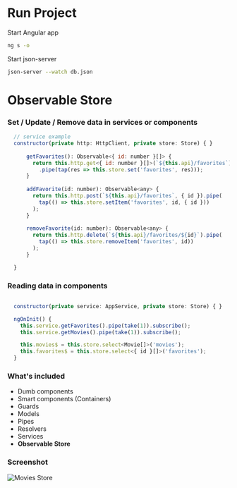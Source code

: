 # Run Project

Start Angular app
```bash
ng s -o
```

Start json-server
```bash
json-server --watch db.json
```

# Observable Store

### Set / Update / Remove data in services or components
```js
  // service example
  constructor(private http: HttpClient, private store: Store) { }
 
      getFavorites(): Observable<{ id: number }[]> {
        return this.http.get<{ id: number }[]>(`${this.api}/favorites`)
          .pipe(tap(res => this.store.set('favorites', res)));
      }
    
      addFavorite(id: number): Observable<any> {
        return this.http.post(`${this.api}/favorites`, { id }).pipe(
          tap(() => this.store.setItem('favorites', id, { id }))
        );
      }
    
      removeFavorite(id: number): Observable<any> {
        return this.http.delete(`${this.api}/favorites/${id}`).pipe(
          tap(() => this.store.removeItem('favorites', id))
        );
      }

  }
```

### Reading data in components
```js

  constructor(private service: AppService, private store: Store) { }

  ngOnInit() {
    this.service.getFavorites().pipe(take(1)).subscribe();
    this.service.getMovies().pipe(take(1)).subscribe();

    this.movies$ = this.store.select<Movie[]>('movies');
    this.favorites$ = this.store.select<{ id }[]>('favorites');
  }
```

### What's included
- Dumb components
- Smart components (Containers)
- Guards
- Models
- Pipes
- Resolvers
- Services
- **Observable Store**

### Screenshot
![Movies Store](https://i.imgur.com/ZqMCaOf.jpg)

